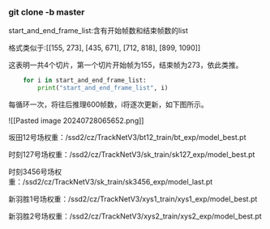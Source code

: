 ### git clone -b master <repository-url>
start_and_end_frame_list:含有开始帧数和结束帧数的list

格式类似于:[[155, 273], [435, 671], [712, 818], [899, 1090]]

这表明一共4个切片，第一个切片开始帧为155，结束帧为273，依此类推。

```python
    for i in start_and_end_frame_list:
        print("start_and_end_frame_list", i)
```

每循环一次，将往后推理600帧数，i将逐次更新，如下图所示。

![[Pasted image 20240728065652.png]]

坂田12号场权重：/ssd2/cz/TrackNetV3/bt12_train/bt_exp/model_best.pt

时刻127号场权重：/ssd2/cz/TrackNetV3/sk_train/sk127_exp/model_best.pt

时刻3456号场权重：/ssd2/cz/TrackNetV3/sk_train/sk3456_exp/model_last.pt

新羽胜1号场权重：/ssd2/cz/TrackNetV3/xys1_train/xys1_exp/model_best.pt

新羽胜2号场权重：/ssd2/cz/TrackNetV3/xys2_train/xys2_exp/model_best.pt
